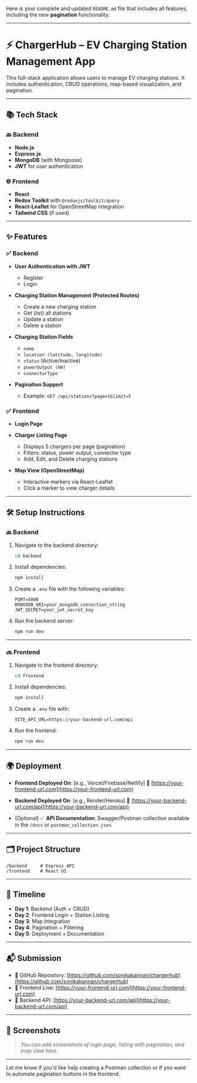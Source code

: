 Here is your complete and updated `README.md` file that includes all features, including the new **pagination** functionality:

---

# ⚡ ChargerHub – EV Charging Station Management App

This full-stack application allows users to manage EV charging stations. It includes authentication, CRUD operations, map-based visualization, and pagination.

---

## 📚 Tech Stack

### 🔙 Backend

* **Node.js**
* **Express.js**
* **MongoDB** (with Mongoose)
* **JWT** for user authentication

### 🌐 Frontend

* **React**
* **Redux Toolkit** with `@reduxjs/toolkit/query`
* **React-Leaflet** for OpenStreetMap integration
* **Tailwind CSS** (if used)

---

## ✨ Features

### ✅ Backend

* **User Authentication with JWT**

  * Register
  * Login
* **Charging Station Management (Protected Routes)**

  * Create a new charging station
  * Get (list) all stations
  * Update a station
  * Delete a station
* **Charging Station Fields**

  * `name`
  * `location (latitude, longitude)`
  * `status` (Active/Inactive)
  * `powerOutput (kW)`
  * `connectorType`
* **Pagination Support**

  * Example: `GET /api/stations?page=1&limit=5`

### ✅ Frontend

* **Login Page**
* **Charger Listing Page**

  * Displays 5 chargers per page (pagination)
  * Filters: status, power output, connector type
  * Add, Edit, and Delete charging stations
* **Map View (OpenStreetMap)**

  * Interactive markers via React-Leaflet
  * Click a marker to view charger details

---

## 🛠️ Setup Instructions

### 🔙 Backend

1. Navigate to the backend directory:

   ```bash
   cd backend
   ```

2. Install dependencies:

   ```bash
   npm install
   ```

3. Create a `.env` file with the following variables:

   ```env
   PORT=5000
   MONGODB_URI=your_mongodb_connection_string
   JWT_SECRET=your_jwt_secret_key
   ```

4. Run the backend server:

   ```bash
   npm run dev
   ```

---

### 🔜 Frontend

1. Navigate to the frontend directory:

   ```bash
   cd frontend
   ```

2. Install dependencies:

   ```bash
   npm install
   ```

3. Create a `.env` file with:

   ```env
   VITE_API_URL=https://your-backend-url.com/api
   ```

4. Run the frontend:

   ```bash
   npm run dev
   ```

---

## 🌍 Deployment

* **Frontend Deployed On**: \[e.g., Vercel/Firebase/Netlify]
  🔗 [https://your-frontend-url.com](https://your-frontend-url.com)

* **Backend Deployed On**: \[e.g., Render/Heroku]
  🔗 [https://your-backend-url.com/api](https://your-backend-url.com/api)

* (Optional) ✅ **API Documentation**: Swagger/Postman collection available in the `/docs` or `postman_collection.json`.

---

## 🗂️ Project Structure

```
/backend     # Express API
/frontend    # React UI
```

---

## 📅 Timeline

* **Day 1**: Backend (Auth + CRUD)
* **Day 2**: Frontend Login + Station Listing
* **Day 3**: Map Integration
* **Day 4**: Pagination + Filtering
* **Day 5**: Deployment + Documentation

---

## 📬 Submission

* 🔗 GitHub Repository: [https://github.com/sonikakannan/chargerhub](https://github.com/sonikakannan/chargerhub)
* 🔗 Frontend Live: [https://your-frontend-url.com](https://your-frontend-url.com)
* 🔗 Backend API: [https://your-backend-url.com/api](https://your-backend-url.com/api)

---

## 📸 Screenshots

> *You can add screenshots of login page, listing with pagination, and map view here.*

---

Let me know if you'd like help creating a Postman collection or if you want to automate pagination buttons in the frontend.
